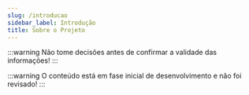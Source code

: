 ```yaml
---
slug: /introducao
sidebar_label: Introdução
title: Sobre o Projeto
---
```


:::warning
Não tome decisões antes de confirmar a validade das informações!
:::

:::warning
O conteúdo está em fase inicial de desenvolvimento e não foi revisado!
:::



